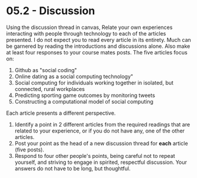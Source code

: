 # 05.2 - Discussion
Using the discussion thread in canvas, Relate your own experiences interacting with people through technology to each of the articles presented. I do not expect you to read every article in its entirety. Much can be garnered by reading the introductions and discussions alone. Also make at least four responses to your course mates posts. The five articles focus on: 
1. Github as "social coding"
2. Online dating as a social computing technology"
3. Social computing for individuals working together in isolated, but connected, rural workplaces
4. Predicting sporting game outcomes by monitoring tweets
5. Constructing a computational model of social computing 

Each article presents a different perspective. 
1. Identify a point in 2 different articles from the required readings that are related to your experience, or if you do not have any, one of the other articles.  
2. Post your point as the head of a new discussion thread for **each** article (five posts). 
3. Respond to four other people's points, being careful not to repeat yourself, and striving to engage in spirited, respectful discussion. Your answers do not have to be long, but thoughtful. 
